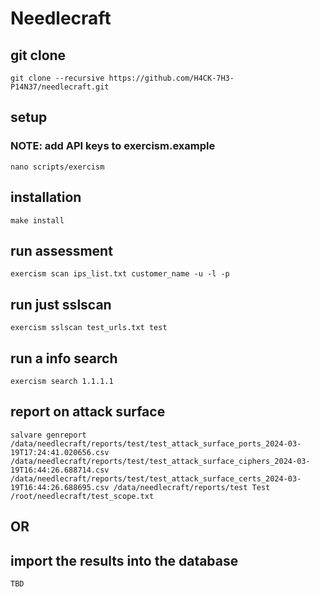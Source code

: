 # Needlecraft 
## git clone
```
git clone --recursive https://github.com/H4CK-7H3-P14N37/needlecraft.git
```
## setup
### NOTE: add API keys to exercism.example
```
nano scripts/exercism
```

## installation
```
make install
```

## run assessment
```
exercism scan ips_list.txt customer_name -u -l -p
```

## run just sslscan
```
exercism sslscan test_urls.txt test
```

## run a info search
```
exercism search 1.1.1.1
```

## report on attack surface
```
salvare genreport /data/needlecraft/reports/test/test_attack_surface_ports_2024-03-19T17:24:41.020656.csv /data/needlecraft/reports/test/test_attack_surface_ciphers_2024-03-19T16:44:26.688714.csv /data/needlecraft/reports/test/test_attack_surface_certs_2024-03-19T16:44:26.688695.csv /data/needlecraft/reports/test Test /root/needlecraft/test_scope.txt
```

## OR

## import the results into the database
```
TBD
```
